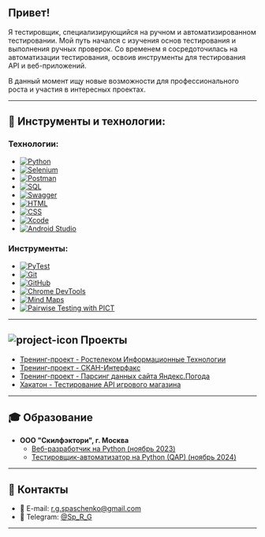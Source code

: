 ## Привет!

Я тестировщик, специализирующийся на ручном и автоматизированном тестировании. Мой путь начался с изучения основ тестирования и выполнения ручных проверок. Со временем я сосредоточилась на автоматизации тестирования, освоив инструменты для тестирования API и веб-приложений.

В данный момент ищу новые возможности для профессионального роста и участия в интересных проектах.

---

## 🔧 Инструменты и технологии:

### Технологии:
- [![Python](https://img.shields.io/badge/-Python-464646?style=flat-square&logo=python&logoColor=white)](https://www.python.org)  
- [![Selenium](https://img.shields.io/badge/-Selenium-464646?style=flat-square&logo=selenium&logoColor=white)](https://www.selenium.dev)  
- [![Postman](https://img.shields.io/badge/-Postman-464646?style=flat-square&logo=postman&logoColor=white)](https://www.postman.com)  
- [![SQL](https://img.shields.io/badge/-SQL-464646?style=flat-square&logo=postgresql&logoColor=white)](https://www.postgresql.org)  
- [![Swagger](https://img.shields.io/badge/-Swagger-464646?style=flat-square&logo=swagger&logoColor=white)](https://swagger.io)  
- [![HTML](https://img.shields.io/badge/-HTML-464646?style=flat-square&logo=html5&logoColor=white)](https://developer.mozilla.org/ru/docs/Web/HTML)  
- [![CSS](https://img.shields.io/badge/-CSS-464646?style=flat-square&logo=css3&logoColor=white)](https://developer.mozilla.org/ru/docs/Web/CSS)  
- [![Xcode](https://img.shields.io/badge/-Xcode-464646?style=flat-square&logo=xcode&logoColor=white)](https://developer.apple.com/xcode/)  
- [![Android Studio](https://img.shields.io/badge/-Android_Studio-464646?style=flat-square&logo=android&logoColor=white)](https://developer.android.com/studio)

### Инструменты:
- [![PyTest](https://img.shields.io/badge/-PyTest-464646?style=flat-square&logo=python&logoColor=white)](https://docs.pytest.org/en/stable/)  
- [![Git](https://img.shields.io/badge/-Git-464646?style=flat-square&logo=git&logoColor=white)](https://git-scm.com)  
- [![GitHub](https://img.shields.io/badge/-GitHub-464646?style=flat-square&logo=github&logoColor=white)](https://github.com)  
- [![Chrome DevTools](https://img.shields.io/badge/-Chrome%20DevTools-464646?style=flat-square&logo=googlechrome&logoColor=white)](https://developer.chrome.com/docs/devtools/)  
- [![Mind Maps](https://img.shields.io/badge/-Mind_Maps-464646?style=flat-square&logo=diagram&logoColor=white)](https://coggle.it)  
- [![Pairwise Testing with PICT](https://img.shields.io/badge/-Pairwise_Testing_with_PICT-464646?style=flat-square&logo=microsoft&logoColor=white)](https://github.com/microsoft/pict)

---

## ![project-icon](https://img.shields.io/badge/-Проекты-464646?style=flat-square&logo=project&logoColor=white) Проекты

- [Тренинг-проект - Ростелеком Информационные Технологии](https://github.com/SpaRegina/Rostelecom.git)  
- [Тренинг-проект - СКАН-Интерфакс](https://github.com/SpaRegina/Scan_interfax.git)  
- [Тренинг-проект - Парсинг данных сайта Яндекс.Погода](https://github.com/SpaRegina/Yandex.Weather-website-data-parser.git)  
- [Хакатон - Тестирование API игрового магазина](https://github.com/SpaRegina/Bug_Hunters.git)

---

## 🎓 Образование

- **ООО "Скилфэктори", г. Москва**  
  - [Веб-разработчик на Python (ноябрь 2023)](https://drive.google.com/file/d/1-1cpZwiatxHbslT7GbPrwXMA18kKhTox/view?usp=drive_link)  
  - [Тестировщик-автоматизатор на Python (QAP) (ноябрь 2024)](https://drive.google.com/file/d/1pZO5YZrPgXLjRE6ZMou3V4YQ_pc64R0T/view?usp=drive_link)

---

## 📲 Контакты

- 📧 E-mail: [r.g.spaschenko@gmail.com](mailto:r.g.spaschenko@gmail.com)  
- 📱 Telegram: [@Sp_R_G](https://t.me/Sp_R_G)

---



